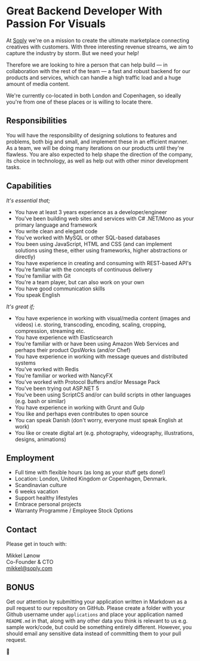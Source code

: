# Great Backend Developer With Passion For Visuals

At [Soply](https://soply.com) we're on a mission to create the ultimate marketplace connecting creatives with customers. With three interesting revenue streams, we aim to capture the industry by storm. But we need your help!

Therefore we are looking to hire a person that can help build — in collaboration with the rest of the team — a fast and robust backend for our products and services, which can handle a high traffic load and a huge amount of media content.

We're currently co-located in both London and Copenhagen, so ideally you're from one of these places or is willing to locate there.

## Responsibilities

You will have the responsibility of designing solutions to features and problems, both big and small, and implement these in an efficient manner. As a team, we will be doing many iterations on our products until they're flawless. You are also expected to help shape the direction of the company, its choice in technology, as well as help out with other minor development tasks.

## Capabilities

*It's essential that;*

* You have at least 3 years experience as a developer/engineer
* You've been building web sites and services with C# .NET/Mono as your primary language and framework
* You write clean and elegant code
* You've worked with MySQL or other SQL-based databases
* You been using JavaScript, HTML and CSS (and can implement solutions using these, either using frameworks, higher abstractions or directly)
* You have experience in creating and consuming with REST-based API's
* You're familiar with the concepts of continuous delivery
* You're familiar with Git
* You're a team player, but can also work on your own
* You have good communication skills
* You speak English

*It's great if;*

* You have experience in working with visual/media content (images and videos) i.e. storing, transcoding, encoding, scaling, cropping, compression, streaming etc.
* You have experience with Elasticsearch
* You're familiar with or have been using Amazon Web Services and perhaps their product OpsWorks (and/or Chef)
* You have experience in working with message queues and distributed systems
* You've worked with Redis
* You're familiar or worked with NancyFX
* You've worked with Protocol Buffers and/or Message Pack
* You've been trying out ASP.NET 5
* You've been using ScriptCS and/or can build scripts in other languages (e.g. bash or similar)
* You have experience in working with Grunt and Gulp
* You like and perhaps even contributes to open source
* You can speak Danish (don't worry, everyone must speak English at work)
* You like or create digital art (e.g. photography, videography, illustrations, designs, animations)

## Employment

* Full time with flexible hours (as long as your stuff gets done!)
* Location: London, United Kingdom *or* Copenhagen, Denmark.
* Scandinavian culture
* 6 weeks vacation
* Support healthy lifestyles
* Embrace personal projects
* Warranty Programme / Employee Stock Options

## Contact

Please get in touch with:

Mikkel Lønow  
Co-Founder & CTO  
[mikkel@soply.com](mailto:mikkel@soply.com)

## BONUS

Get our attention by submitting your application written in Markdown as a pull request to our repository on GitHub. Please create a folder with your Github username under `applications` and place your application named `README.md` in that, along with any other data you think is relevant to us e.g. sample work/code, but could be something entirely different. However, you should email any sensitive data instead of committing them to your pull request.

:beers: